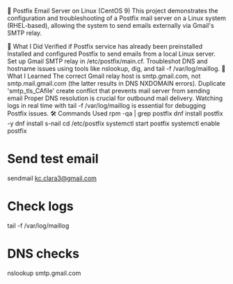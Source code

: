 📧 Postfix Email Server on Linux (CentOS 9)
This project demonstrates the configuration and troubleshooting of a Postfix mail server on a Linux system (RHEL-based), allowing the system to send emails externally via Gmail's SMTP relay.

🔧 What I Did
Verified if Postfix service has already been preinstalled
Installed and configured Postfix to send emails from a local Linux server.
Set up Gmail SMTP relay in /etc/postfix/main.cf.
Troubleshot DNS and hostname issues using tools like nslookup, dig, and tail -f /var/log/maillog.
🧠 What I Learned
The correct Gmail relay host is smtp.gmail.com, not smtp.mail.gmail.com (the latter results in DNS NXDOMAIN errors).
Duplicate 'smtp_tls_CAfile' create conflict that prevents mail server from sending email
Proper DNS resolution is crucial for outbound mail delivery.
Watching logs in real time with tail -f /var/log/maillog is essential for debugging Postfix issues.
🛠️ Commands Used
rpm -qa | grep postfix
dnf install postfix -y
dnf install s-nail
cd /etc/postfix
systemctl start postfix
systemctl enable postfix

# Send test email
sendmail kc.clara3@gmail.com

# Check logs
tail -f /var/log/maillog

# DNS checks
nslookup smtp.gmail.com
